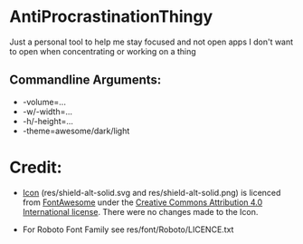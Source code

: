 # AntiProcrastinationThingy

Just a personal tool to help me stay focused and not open apps I don't want to open when concentrating or working on a
thing

## Commandline Arguments:
- -volume=...
- -w/-width=...
- -h/-height=...
- -theme=awesome/dark/light

# Credit:

- [Icon](https://fontawesome.com/icons/shield-alt?style=solid) (res/shield-alt-solid.svg and res/shield-alt-solid.png)
  is licenced from [FontAwesome](https://fontawesome.com/) under
  the [Creative Commons Attribution 4.0 International license](https://fontawesome.com/license). There were no changes
  made to the Icon.
  
- For Roboto Font Family see res/font/Roboto/LICENCE.txt
